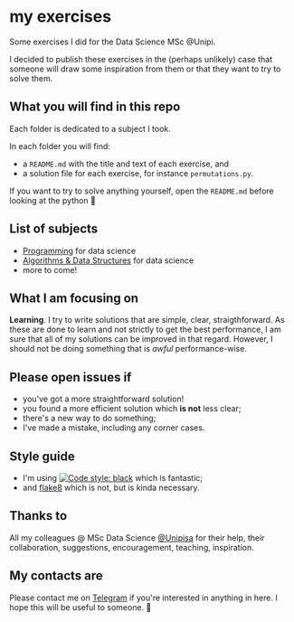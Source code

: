 # my exercises

Some exercises I did for the Data Science MSc @Unipi.

I decided to publish these exercises in the (perhaps unlikely) case that someone will draw some inspiration from them or that they want to try to solve them.

## What you will find in this repo

Each folder is dedicated to a subject I took.

In each folder you will find:

- a `README.md` with the title and text of each exercise, and
- a solution file for each exercise, for instance `permutations.py`.

If you want to try to solve anything yourself, open the `README.md` before looking at the python 🙂

## List of subjects

- [Programming](https://github.com/gatto/exercises/tree/main/pds) for data science
- [Algorithms & Data Structures](https://github.com/gatto/exercises/tree/main/algos) for data science
- more to come!

## What I am focusing on

**Learning**. I try to write solutions that are simple, clear, straigthforward. As these are done to learn and not strictly to get the best performance, I am sure that all of my solutions can be improved in that regard. However, I should not be doing something that is *awful* performance-wise.

## Please open issues if

- you've got a more straightforward solution!
- you found a more efficient solution which **is not** less clear;
- there's a new way to do something;
- I've made a mistake, including any corner cases.

## Style guide

- I'm using [![Code style: black](https://img.shields.io/badge/code%20style-black-000000.svg)](https://github.com/psf/black) which is fantastic;
- and [flake8](https://pypi.org/project/flake8/) which is not, but is kinda necessary.

## Thanks to

All my colleagues @ MSc Data Science [@Unipisa](https://github.com/Unipisa) for their help, their collaboration, suggestions, encouragement, teaching, inspiration.

## My contacts are

Please contact me on [Telegram](t.me/gatto) if you're interested in anything in here. I hope this will be useful to someone. 🙂
